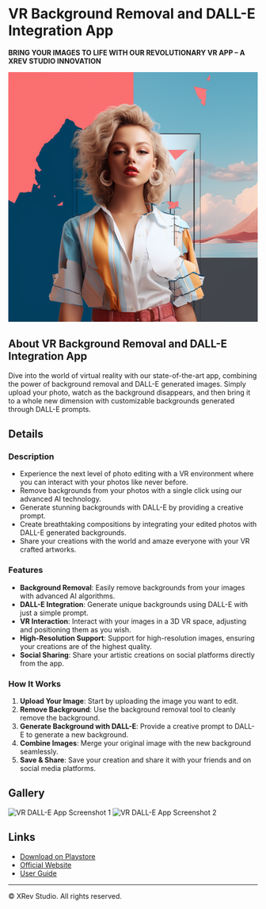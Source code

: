 # VR Background Removal and DALL-E Integration App

**BRING YOUR IMAGES TO LIFE WITH OUR REVOLUTIONARY VR APP – A XREV STUDIO INNOVATION**

![VR DALL-E App Banner](images/dalle.png)

## About VR Background Removal and DALL-E Integration App

Dive into the world of virtual reality with our state-of-the-art app, combining the power of background removal and DALL-E generated images. Simply upload your photo, watch as the background disappears, and then bring it to a whole new dimension with customizable backgrounds generated through DALL-E prompts.

## Details

### Description

- Experience the next level of photo editing with a VR environment where you can interact with your photos like never before.
- Remove backgrounds from your photos with a single click using our advanced AI technology.
- Generate stunning backgrounds with DALL-E by providing a creative prompt.
- Create breathtaking compositions by integrating your edited photos with DALL-E generated backgrounds.
- Share your creations with the world and amaze everyone with your VR crafted artworks.

### Features

- **Background Removal**: Easily remove backgrounds from your images with advanced AI algorithms.
- **DALL-E Integration**: Generate unique backgrounds using DALL-E with just a simple prompt.
- **VR Interaction**: Interact with your images in a 3D VR space, adjusting and positioning them as you wish.
- **High-Resolution Support**: Support for high-resolution images, ensuring your creations are of the highest quality.
- **Social Sharing**: Share your artistic creations on social platforms directly from the app.

### How It Works

1. **Upload Your Image**: Start by uploading the image you want to edit.
2. **Remove Background**: Use the background removal tool to cleanly remove the background.
3. **Generate Background with DALL-E**: Provide a creative prompt to DALL-E to generate a new background.
4. **Combine Images**: Merge your original image with the new background seamlessly.
5. **Save & Share**: Save your creation and share it with your friends and on social media platforms.

## Gallery

![VR DALL-E App Screenshot 1](images/VR_DALLE_App_Screenshot1.png)
![VR DALL-E App Screenshot 2](images/VR_DALLE_App_Screenshot2.png)

## Links

- [Download on Playstore](link_to_google_play_store_page_of_app)
- [Official Website](link_to_website)
- [User Guide](link_to_user_guide)

---

© XRev Studio. All rights reserved.
